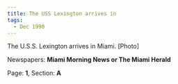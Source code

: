 ```yaml
---  
title: The USS Lexington arrives in  
tags:  
  - Dec 1990  
---  
```

  
The U.S.S. Lexington arrives in Miami. [Photo]  
  
Newspapers: **Miami Morning News or The Miami Herald**  
  
Page: **1**, Section: **A** 
